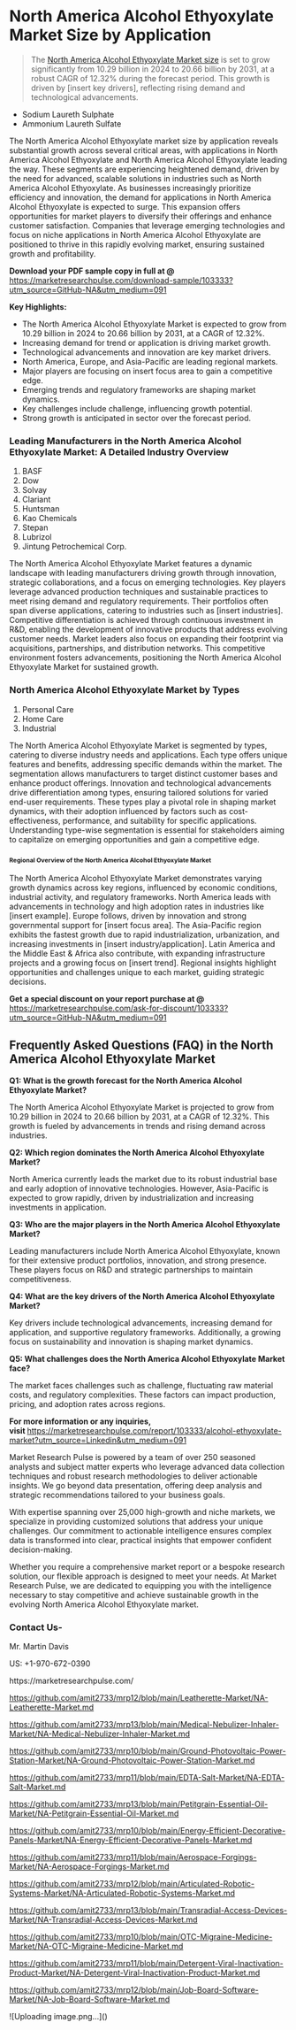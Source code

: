 <h1>North America Alcohol Ethyoxylate Market&nbsp;Size by Application</h1><blockquote><p>The <a href="https://marketresearchpulse.com/download-sample/103333?utm_source=GitHub-NA&amp;utm_medium=091">North America Alcohol Ethyoxylate Market size</a> is set to grow significantly from 10.29 billion in 2024 to 20.66 billion by 2031, at a robust CAGR of 12.32% during the forecast period. This growth is driven by [insert key drivers], reflecting rising demand and technological advancements.</p></blockquote><ul><li>Sodium Laureth Sulphate<li> Ammonium Laureth Sulfate</li></ul><p>The North America Alcohol Ethyoxylate market size by application reveals substantial growth across several critical areas, with applications in North America Alcohol Ethyoxylate and North America Alcohol Ethyoxylate leading the way. These segments are experiencing heightened demand, driven by the need for advanced, scalable solutions in industries such as North America Alcohol Ethyoxylate. As businesses increasingly prioritize efficiency and innovation, the demand for applications in North America Alcohol Ethyoxylate is expected to surge. This expansion offers opportunities for market players to diversify their offerings and enhance customer satisfaction. Companies that leverage emerging technologies and focus on niche applications in North America Alcohol Ethyoxylate are positioned to thrive in this rapidly evolving market, ensuring sustained growth and profitability.</p><p><strong>Download your PDF sample copy in full at @ </strong><a href="https://marketresearchpulse.com/download-sample/103333?utm_source=GitHub-NA&amp;utm_medium=091">https://marketresearchpulse.com/download-sample/103333?utm_source=GitHub-NA&amp;utm_medium=091</a></p><p><strong>Key Highlights: </strong></p><ul><li>The North America Alcohol Ethyoxylate Market is expected to grow from 10.29 billion in 2024 to 20.66 billion by 2031, at a CAGR of 12.32%.</li><li>Increasing demand for trend or application is driving market growth.</li><li>Technological advancements and innovation are key market drivers.</li><li>North America, Europe, and Asia-Pacific are leading regional markets.</li><li>Major players are focusing on insert focus area to gain a competitive edge.</li><li>Emerging trends and regulatory frameworks are shaping market dynamics.</li><li>Key challenges include challenge, influencing growth potential.</li><li>Strong growth is anticipated in sector over the forecast period.</li></ul><h3>Leading Manufacturers in the North America Alcohol Ethyoxylate Market: A Detailed Industry Overview</h3><ol><li>BASF</li><li>Dow</li><li>Solvay</li><li>Clariant</li><li>Huntsman</li><li>Kao Chemicals</li><li>Stepan</li><li>Lubrizol</li><li>Jintung Petrochemical Corp.</li></ol><div class="flex max-w-full flex-col flex-grow"><div class="min-h-8 text-message flex w-full flex-col items-end gap-2 whitespace-normal break-words [.text-message+&amp;]:mt-5" dir="auto" data-message-author-role="assistant" data-message-id="fd8432e4-4910-450d-b182-61b7bfb0a01f" data-message-model-slug="gpt-4o"><div class="flex w-full flex-col gap-1 empty:hidden first:pt-[3px]"><div class="markdown prose w-full break-words dark:prose-invert light"><p>The North America Alcohol Ethyoxylate Market features a dynamic landscape with leading manufacturers driving growth through innovation, strategic collaborations, and a focus on emerging technologies. Key players leverage advanced production techniques and sustainable practices to meet rising demand and regulatory requirements. Their portfolios often span diverse applications, catering to industries such as [insert industries]. Competitive differentiation is achieved through continuous investment in R&amp;D, enabling the development of innovative products that address evolving customer needs. Market leaders also focus on expanding their footprint via acquisitions, partnerships, and distribution networks. This competitive environment fosters advancements, positioning the North America Alcohol Ethyoxylate Market for sustained growth.</p></div></div></div></div><h3>North America Alcohol Ethyoxylate Market by Types</h3><ol><li>Personal Care<li> Home Care<li> Industrial</li></ol><div class="flex max-w-full flex-col flex-grow"><div class="min-h-8 text-message flex w-full flex-col items-end gap-2 whitespace-normal break-words [.text-message+&amp;]:mt-5" dir="auto" data-message-author-role="assistant" data-message-id="084470be-0bb7-4664-bddf-5156b4f41249" data-message-model-slug="gpt-4o-mini"><div class="flex w-full flex-col gap-1 empty:hidden first:pt-[3px]"><div class="markdown prose w-full break-words dark:prose-invert light"><p>The North America Alcohol Ethyoxylate Market is segmented by types, catering to diverse industry needs and applications. Each type offers unique features and benefits, addressing specific demands within the market. The segmentation allows manufacturers to target distinct customer bases and enhance product offerings. Innovation and technological advancements drive differentiation among types, ensuring tailored solutions for varied end-user requirements. These types play a pivotal role in shaping market dynamics, with their adoption influenced by factors such as cost-effectiveness, performance, and suitability for specific applications. Understanding type-wise segmentation is essential for stakeholders aiming to capitalize on emerging opportunities and gain a competitive edge.</p></div></div></div></div><h3><span style="font-size: 11px;">Regional Overview of the North America Alcohol Ethyoxylate Market</span></h3><div class="flex max-w-full flex-col flex-grow"><div class="min-h-8 text-message flex w-full flex-col items-end gap-2 whitespace-normal break-words [.text-message+&amp;]:mt-5" dir="auto" data-message-author-role="assistant" data-message-id="e9038762-ce64-4e30-91c9-9bd413514231" data-message-model-slug="gpt-4o-mini"><div class="flex w-full flex-col gap-1 empty:hidden first:pt-[3px]"><div class="markdown prose w-full break-words dark:prose-invert light"><p>The North America Alcohol Ethyoxylate Market demonstrates varying growth dynamics across key regions, influenced by economic conditions, industrial activity, and regulatory frameworks. North America leads with advancements in technology and high adoption rates in industries like [insert example]. Europe follows, driven by innovation and strong governmental support for [insert focus area]. The Asia-Pacific region exhibits the fastest growth due to rapid industrialization, urbanization, and increasing investments in [insert industry/application]. Latin America and the Middle East &amp; Africa also contribute, with expanding infrastructure projects and a growing focus on [insert trend]. Regional insights highlight opportunities and challenges unique to each market, guiding strategic decisions.</p></div></div></div></div><p><strong>Get a special discount on your report purchase at @ </strong><a href="https://marketresearchpulse.com/ask-for-discount/103333?utm_source=GitHub-NA&amp;utm_medium=091">https://marketresearchpulse.com/ask-for-discount/103333?utm_source=GitHub-NA&amp;utm_medium=091</a></p><h2>Frequently Asked Questions (FAQ) in the North America Alcohol Ethyoxylate Market</h2><p><strong>Q1: What is the growth forecast for the North America Alcohol Ethyoxylate Market?</strong></p><p>The North America Alcohol Ethyoxylate Market is projected to grow from 10.29 billion in 2024 to 20.66 billion by 2031, at a CAGR of 12.32%. This growth is fueled by advancements in trends and rising demand across industries.</p><p><strong>Q2: Which region dominates the North America Alcohol Ethyoxylate Market?</strong></p><p>North America currently leads the market due to its robust industrial base and early adoption of innovative technologies. However, Asia-Pacific is expected to grow rapidly, driven by industrialization and increasing investments in application.</p><p><strong>Q3: Who are the major players in the North America Alcohol Ethyoxylate Market?</strong></p><p>Leading manufacturers include North America Alcohol Ethyoxylate, known for their extensive product portfolios, innovation, and strong presence. These players focus on R&amp;D and strategic partnerships to maintain competitiveness.</p><p><strong>Q4: What are the key drivers of the North America Alcohol Ethyoxylate Market?</strong></p><p>Key drivers include technological advancements, increasing demand for application, and supportive regulatory frameworks. Additionally, a growing focus on sustainability and innovation is shaping market dynamics.</p><p><strong>Q5: What challenges does the North America Alcohol Ethyoxylate Market face?</strong></p><p>The market faces challenges such as challenge, fluctuating raw material costs, and regulatory complexities. These factors can impact production, pricing, and adoption rates across regions.</p><p><strong>For more information or any inquiries, visit&nbsp;</strong><a href="https://marketresearchpulse.com/report/103333/alcohol-ethyoxylate-market?utm_source=Linkedin&utm_medium=091">https://marketresearchpulse.com/report/103333/alcohol-ethyoxylate-market?utm_source=Linkedin&utm_medium=091</a></p><p>Market Research Pulse is powered by a team of over 250 seasoned analysts and subject matter experts who leverage advanced data collection techniques and robust research methodologies to deliver actionable insights. We go beyond data presentation, offering deep analysis and strategic recommendations tailored to your business goals.</p><p>With expertise spanning over 25,000 high-growth and niche markets, we specialize in providing customized solutions that address your unique challenges. Our commitment to actionable intelligence ensures complex data is transformed into clear, practical insights that empower confident decision-making.</p><p>Whether you require a comprehensive market report or a bespoke research solution, our flexible approach is designed to meet your needs. At Market Research Pulse, we are dedicated to equipping you with the intelligence necessary to stay competitive and achieve sustainable growth in the evolving North America Alcohol Ethyoxylate market.</p><h3><strong>Contact Us-</strong></h3><p>Mr. Martin Davis</p><p>US: +1-970-672-0390</p><p>https://marketresearchpulse.com/</p><p><a href="https://github.com/amit2733/mrp12/blob/main/Leatherette-Market/NA-Leatherette-Market.md">https://github.com/amit2733/mrp12/blob/main/Leatherette-Market/NA-Leatherette-Market.md</a></p><p><a href="https://github.com/amit2733/mrp13/blob/main/Medical-Nebulizer-Inhaler-Market/NA-Medical-Nebulizer-Inhaler-Market.md">https://github.com/amit2733/mrp13/blob/main/Medical-Nebulizer-Inhaler-Market/NA-Medical-Nebulizer-Inhaler-Market.md</a></p><p><a href="https://github.com/amit2733/mrp10/blob/main/Ground-Photovoltaic-Power-Station-Market/NA-Ground-Photovoltaic-Power-Station-Market.md">https://github.com/amit2733/mrp10/blob/main/Ground-Photovoltaic-Power-Station-Market/NA-Ground-Photovoltaic-Power-Station-Market.md</a></p><p><a href="https://github.com/amit2733/mrp11/blob/main/EDTA-Salt-Market/NA-EDTA-Salt-Market.md">https://github.com/amit2733/mrp11/blob/main/EDTA-Salt-Market/NA-EDTA-Salt-Market.md</a></p><p><a href="https://github.com/amit2733/mrp13/blob/main/Petitgrain-Essential-Oil-Market/NA-Petitgrain-Essential-Oil-Market.md">https://github.com/amit2733/mrp13/blob/main/Petitgrain-Essential-Oil-Market/NA-Petitgrain-Essential-Oil-Market.md</a></p><p><a href="https://github.com/amit2733/mrp10/blob/main/Energy-Efficient-Decorative-Panels-Market/NA-Energy-Efficient-Decorative-Panels-Market.md">https://github.com/amit2733/mrp10/blob/main/Energy-Efficient-Decorative-Panels-Market/NA-Energy-Efficient-Decorative-Panels-Market.md</a></p><p><a href="https://github.com/amit2733/mrp11/blob/main/Aerospace-Forgings-Market/NA-Aerospace-Forgings-Market.md">https://github.com/amit2733/mrp11/blob/main/Aerospace-Forgings-Market/NA-Aerospace-Forgings-Market.md</a></p><p><a href="https://github.com/amit2733/mrp12/blob/main/Articulated-Robotic-Systems-Market/NA-Articulated-Robotic-Systems-Market.md">https://github.com/amit2733/mrp12/blob/main/Articulated-Robotic-Systems-Market/NA-Articulated-Robotic-Systems-Market.md</a></p><p><a href="https://github.com/amit2733/mrp13/blob/main/Transradial-Access-Devices-Market/NA-Transradial-Access-Devices-Market.md">https://github.com/amit2733/mrp13/blob/main/Transradial-Access-Devices-Market/NA-Transradial-Access-Devices-Market.md</a></p><p><a href="https://github.com/amit2733/mrp10/blob/main/OTC-Migraine-Medicine-Market/NA-OTC-Migraine-Medicine-Market.md">https://github.com/amit2733/mrp10/blob/main/OTC-Migraine-Medicine-Market/NA-OTC-Migraine-Medicine-Market.md</a></p><p><a href="https://github.com/amit2733/mrp11/blob/main/Detergent-Viral-Inactivation-Product-Market/NA-Detergent-Viral-Inactivation-Product-Market.md">https://github.com/amit2733/mrp11/blob/main/Detergent-Viral-Inactivation-Product-Market/NA-Detergent-Viral-Inactivation-Product-Market.md</a></p><p><a href="https://github.com/amit2733/mrp12/blob/main/Job-Board-Software-Market/NA-Job-Board-Software-Market.md">https://github.com/amit2733/mrp12/blob/main/Job-Board-Software-Market/NA-Job-Board-Software-Market.md</a></p>
![Uploading image.png…]()
